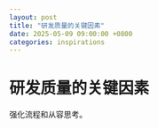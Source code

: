 ```yaml
---
layout: post
title: "研发质量的关键因素"
date: 2025-05-09 09:00:00 +0800
categories: inspirations
---
```


# 研发质量的关键因素

强化流程和从容思考。